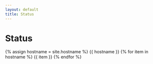 ```yaml
---
layout: default
title: Status
---
```


# Status

{% assign hostname = site.hostname %}
{{ hostname }}
{% for item in hostname %}
{{ item }}
{% endfor %}